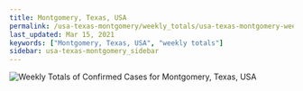 ```yaml
---
title: Montgomery, Texas, USA
permalink: /usa-texas-montgomery/weekly_totals/usa-texas-montgomery-weekly_totals.html
last_updated: Mar 15, 2021
keywords: ["Montgomery, Texas, USA", "weekly totals"]
sidebar: usa-texas-montgomery_sidebar
---
```


![Weekly Totals of Confirmed Cases for Montgomery, Texas, USA](/covid_tracker/images/graphs/usa-texas-montgomery-weekly_totals_graph.png)
